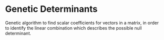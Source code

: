 # Genetic Determinants
Genetic algorithm to find scalar coefficients for vectors in a matrix, in order to identify the linear combination which describes the possible null determinant.
